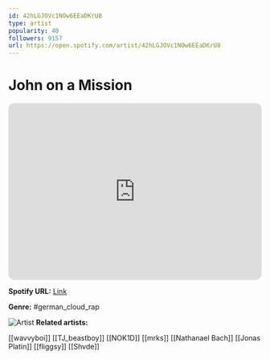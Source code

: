 ```yaml
---
id: 42hLGJOVc1NOw6EEaDKrU8
type: artist
popularity: 40
followers: 9157
url: https://open.spotify.com/artist/42hLGJOVc1NOw6EEaDKrU8
---
```

# John on a Mission

<iframe style="border-radius:12px" src="https://open.spotify.com/embed/artist/42hLGJOVc1NOw6EEaDKrU8" width="100%" height="352" frameBorder="0" allowfullscreen="" allow="autoplay; clipboard-write; encrypted-media; fullscreen; picture-in-picture" loading="lazy"></iframe>

**Spotify URL:** [Link](https://open.spotify.com/artist/42hLGJOVc1NOw6EEaDKrU8)

**Genre:**  #german_cloud_rap

![Artist](https://i.scdn.co/image/ab6761610000e5ebc41370199c18fd4082252d53)
**Related artists:**

[[wavvyboi]]
[[TJ_beastboy]]
[[NOK1D]]
[[mrks]]
[[Nathanael Bach]]
[[Jonas Platin]]
[[fliggsy]]
[[Shvde]]
